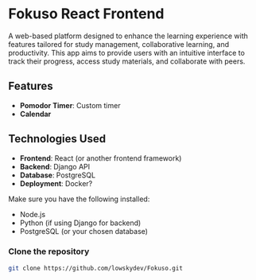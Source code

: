 # Fokuso React Frontend

 A web-based platform designed to enhance the learning experience with features tailored for study management, collaborative learning, and productivity. This app aims to provide users with an intuitive interface to track their progress, access study materials, and collaborate with peers.
 
 ## Features
 - **Pomodor Timer**: Custom timer
 - **Calendar**
 
 ## Technologies Used
 
 - **Frontend**: React (or another frontend framework)
 - **Backend**: Django API
 - **Database**: PostgreSQL 
 - **Deployment**: Docker?
 
 Make sure you have the following installed:
 
 - Node.js
 - Python (if using Django for backend)
 - PostgreSQL (or your chosen database)
 
 ### Clone the repository
 
 ```bash
 git clone https://github.com/lowskydev/Fokuso.git
